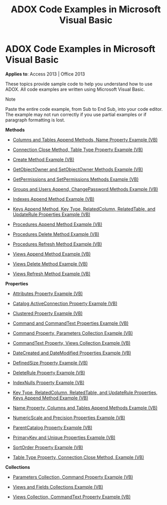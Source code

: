 ﻿---
title: ADOX Code Examples in Microsoft Visual Basic
TOCTitle: ADOX Code Examples in Microsoft Visual Basic
ms:assetid: 685ae6cf-4b56-f7af-3210-ab0142a30855
ms:mtpsurl: https://msdn.microsoft.com/library/JJ249407(v=office.15)
ms:contentKeyID: 48545383
ms.date: 09/18/2015
mtps_version: v=office.15
---

# ADOX Code Examples in Microsoft Visual Basic


**Applies to**: Access 2013 | Office 2013

These topics provide sample code to help you understand how to use ADOX. All code examples are written using Microsoft Visual Basic.


> [!NOTE]
> <P>Paste the entire code example, from Sub to End Sub, into your code editor. The example may not run correctly if you use partial examples or if paragraph formatting is lost.</P>



**Methods**

  - [Columns and Tables Append Methods, Name Property Example (VB)](columns-and-tables-append-methods-name-property-example-vb.md)

  - [Connection Close Method, Table Type Property Example (VB)](connection-close-method-table-type-property-example-vb.md)

  - [Create Method Example (VB)](create-method-example-vb.md)

  - [GetObjectOwner and SetObjectOwner Methods Example (VB)](getobjectowner-and-setobjectowner-methods-example-vb.md)

  - [GetPermissions and SetPermissions Methods Example (VB)](getpermissions-and-setpermissions-methods-example-vb.md)

  - [Groups and Users Append, ChangePassword Methods Example (VB)](groups-and-users-append-changepassword-methods-example-vb.md)

  - [Indexes Append Method Example (VB)](indexes-append-method-example-vb.md)

  - [Keys Append Method, Key Type, RelatedColumn, RelatedTable, and UpdateRule Properties Example (VB)](keys-append-method-key-type-relatedcolumn-relatedtable-and-updaterule-properties-example-vb.md)

  - [Procedures Append Method Example (VB)](procedures-append-method-example-vb.md)

  - [Procedures Delete Method Example (VB)](procedures-delete-method-example-vb.md)

  - [Procedures Refresh Method Example (VB)](procedures-refresh-method-example-vb.md)

  - [Views Append Method Example (VB)](views-append-method-example-vb.md)

  - [Views Delete Method Example (VB)](views-delete-method-example-vb.md)

  - [Views Refresh Method Example (VB)](views-refresh-method-example-vb.md)

**Properties**

  - [Attributes Property Example (VB)](attributes-property-example-vb.md)

  - [Catalog ActiveConnection Property Example (VB)](catalog-activeconnection-property-example-vb.md)

  - [Clustered Property Example (VB)](clustered-property-example-vb.md)

  - [Command and CommandText Properties Example (VB)](command-and-commandtext-properties-example-vb.md)

  - [Command Property, Parameters Collection Example (VB)](parameters-collection-command-property-example-vb.md)

  - [CommandText Property, Views Collection Example (VB)](views-collection-commandtext-property-example-vb.md)

  - [DateCreated and DateModified Properties Example (VB)](datecreated-and-datemodified-properties-example-vb.md)

  - [DefinedSize Property Example (VB)](definedsize-property-example-vb.md)

  - [DeleteRule Property Example (VB)](deleterule-property-example-vb.md)

  - [IndexNulls Property Example (VB)](indexnulls-property-example-vb.md)

  - [Key Type, RelatedColumn, RelatedTable, and UpdateRule Properties, Keys Append Method Example (VB)](keys-append-method-key-type-relatedcolumn-relatedtable-and-updaterule-properties-example-vb.md)

  - [Name Property, Columns and Tables Append Methods Example (VB)](columns-and-tables-append-methods-name-property-example-vb.md)

  - [NumericScale and Precision Properties Example (VB)](numericscale-and-precision-properties-example-vb.md)

  - [ParentCatalog Property Example (VB)](parentcatalog-property-example-vb.md)

  - [PrimaryKey and Unique Properties Example (VB)](primarykey-and-unique-properties-example-vb.md)

  - [SortOrder Property Example (VB)](sortorder-property-example-vb.md)

  - [Table Type Property, Connection Close Method, Example (VB)](connection-close-method-table-type-property-example-vb.md)

**Collections**

  - [Parameters Collection, Command Property Example (VB)](parameters-collection-command-property-example-vb.md)

  - [Views and Fields Collections Example (VB)](views-and-fields-collections-example-vb.md)

  - [Views Collection, CommandText Property Example (VB)](views-collection-commandtext-property-example-vb.md)

